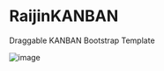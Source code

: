 # RaijinKANBAN
Draggable KANBAN Bootstrap Template

![image](https://github.com/raijin-asr/RaijinKANBAN/assets/97660344/0ee5d837-697e-4c63-bd92-8de6d4cf1133)

